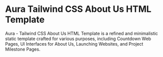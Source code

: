 # Aura Tailwind CSS About Us HTML Template
 Aura - Tailwind CSS About Us HTML Template is a refined and minimalistic static template crafted for various purposes, including Countdown Web Pages, UI Interfaces for About Us, Launching Websites, and Project Milestone Pages.
